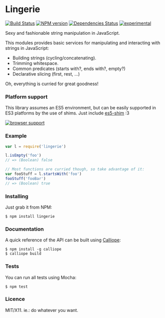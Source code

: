# Lingerie

[![Build Status](https://secure.travis-ci.org/robotlolita/lingerie.png?branch=master)](https://travis-ci.org/robotlolita/lingerie)
[![NPM version](https://badge.fury.io/js/lingerie.png)](http://badge.fury.io/js/lingerie)
[![Dependencies Status](https://david-dm.org/robotlolita/lingerie.png)](https://david-dm.org/robotlolita/lingerie)
[![experimental](http://hughsk.github.io/stability-badges/dist/experimental.svg)](http://github.com/hughsk/stability-badges)


Sexy and fashionable string manipulation in JavaScript.

This modules provides basic services for manipulating and interacting with
strings in JavaScript:

  - Building strings (cycling/concatenating).
  - Trimming whitespace.
  - Common predicates (starts with?, ends with?, empty?)
  - Declarative slicing (first, rest, ...)

Oh, everything is curried for great goodness!


### Platform support

This library assumes an ES5 environment, but can be easily supported in ES3
platforms by the use of shims. Just include [es5-shim][] :3

[![browser support](http://ci.testling.com/robotlolita/lingerie.png)](http://ci.testling.com/robotlolita/lingerie)


### Example

```js
var l = require('lingerie')

l.isEmpty('foo')
// => (Boolean) false

// Most functions are curried though, so take advantage of it:
var fooStuff = l.startsWith('foo')
fooStuff('fooBar')
// => (Boolean) true
```


### Installing

Just grab it from NPM:

    $ npm install lingerie


### Documentation

A quick reference of the API can be built using [Calliope][]:

    $ npm install -g calliope
    $ calliope build


### Tests

You can run all tests using Mocha:

    $ npm test


### Licence

MIT/X11. ie.: do whatever you want.

[Calliope]: https://github.com/robotlolita/calliope
[es5-shim]: https://github.com/kriskowal/es5-shim
